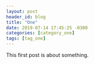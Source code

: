 ```yaml
---
layout: post
header_id: blog
title: "One"
date: 2019-07-14 17:45:25 -0300
categories: [category_one]
tags: [tag_one]
---
```


This first post is about something.
